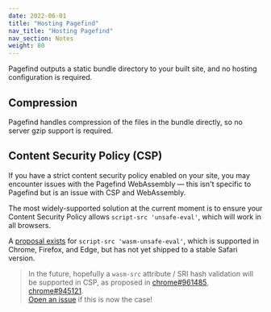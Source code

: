 ```yaml
---
date: 2022-06-01
title: "Hosting Pagefind"
nav_title: "Hosting Pagefind"
nav_section: Notes
weight: 80
---
```


Pagefind outputs a static bundle directory to your built site, and no hosting configuration is required.

## Compression

Pagefind handles compression of the files in the bundle directly, so no server gzip support is required.

## Content Security Policy (CSP)

If you have a strict content security policy enabled on your site, you may encounter issues with the Pagefind WebAssembly — this isn't specific to Pagefind but is an issue with CSP and WebAssembly.

The most widely-supported solution at the current moment is to ensure your Content Security Policy allows `script-src 'unsafe-eval'`, which will work in all browsers.

A [proposal exists](https://github.com/WebAssembly/content-security-policy/blob/main/proposals/CSP.md) for `script-src 'wasm-unsafe-eval'`, which is supported in Chrome, Firefox, and Edge, but has not yet shipped to a stable Safari version.

> In the future, hopefully a `wasm-src` attribute / SRI hash validation will be supported in CSP, as proposed in [chrome#961485](https://bugs.chromium.org/p/chromium/issues/detail?id=961485), [chrome#945121](https://bugs.chromium.org/p/chromium/issues/detail?id=945121).  
[Open an issue](https://github.com/CloudCannon/pagefind/issues) if this is now the case!
